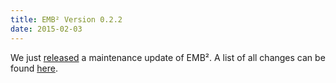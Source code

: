 ```yaml
---
title: EMB² Version 0.2.2
date: 2015-02-03
---
```

We just [released](https://github.com/siemens/embb/releases/) a maintenance update of EMB². A list of all changes can be found [here](https://github.com/siemens/embb/blob/v0.2.2/CHANGELOG.md).